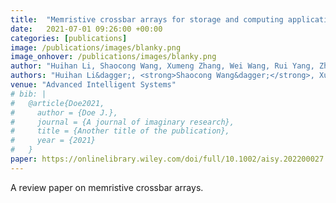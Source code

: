 ```yaml
---
title:  "Memristive crossbar arrays for storage and computing applications"
date:   2021-07-01 09:26:00 +00:00
categories: [publications]
image: /publications/images/blanky.png
image_onhover: /publications/images/blanky.png
author: "Huihan Li, Shaocong Wang, Xumeng Zhang, Wei Wang, Rui Yang, Zhong Sun, Wanxiang Feng, Peng Lin, Zhongrui Wang, Linfeng Sun, Yugui Yao"
authors: "Huihan Li&dagger;, <strong>Shaocong Wang&dagger;</strong>, Xumeng Zhang, Wei Wang, Rui Yang, Zhong Sun, Wanxiang Feng, Peng Lin, Zhongrui Wang*, Linfeng Sun*, Yugui Yao"
venue: "Advanced Intelligent Systems"
# bib: |
#   @article{Doe2021,
#     author = {Doe J.},
#     journal = {A journal of imaginary research},
#     title = {Another title of the publication},
#     year = {2021}
#   }
paper: https://onlinelibrary.wiley.com/doi/full/10.1002/aisy.202200027
---
```

A review paper on memristive crossbar arrays.